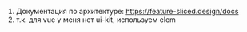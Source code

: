 1. Документация по архитектуре: https://feature-sliced.design/docs 
2. т.к. для vue у меня нет ui-kit, используем elem